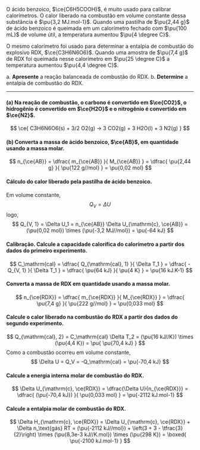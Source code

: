 O ácido benzoico, $\ce{C6H5COOH}$, é muito usado para calibrar calorímetros. O calor liberado na combustão em volume constante dessa substância é $\pu{3,2 MJ.mol-1}$. Quando uma pastilha de $\pu{2,44 g}$ de ácido benzoico é queimada em um calorímetro fechado com $\pu{100 mL}$ de volume útil, a temperatura aumentou $\pu{4 \degree C}$. 

O mesmo calorímetro foi usado para determinar a entalpia de combustão do explosivo RDX, $\ce{C3H6N6O6}$. Quando uma amostra de $\pu{7,4 g}$ de RDX foi queimada nesse calorímetro em $\pu{25 \degree C}$ a temperatura aumentou $\pu{4,4 \degree C}$.

a. **Apresente** a reação balanceada de combustão do RDX.
b. **Determine** a entalpia de combustão do RDX.

---

#### **(a)** Na reação de combustão, o carbono é convertido em $\ce{CO2}$, o hidrogênio é convertido em $\ce{H2O}$ e o nitrogênio é convertido em $\ce{N2}$.

$$
    \ce{ C3H6N6O6(s) + 3/2 O2(g) -> 3 CO2(g) + 3 H2O(l) + 3 N2(g) }
$$

#### **(b)** Converta a massa de ácido benzoico, $\ce{AB}$, em quantidade usando a massa molar.

$$
    n_{\ce{AB}} 
        = \dfrac{ m_{\ce{AB}}  }{ M_{\ce{AB}} }
        = \dfrac{ \pu{2,44 g} }{ \pu{122 g//mol} } = \pu{0,02 mol}
$$

#### Cálculo do calor liberado pela pastilha de ácido benzoico.

Em volume constante,
$$
    Q_V = \Delta U
$$
logo,
$$
    Q_{V, 1} 
        = \Delta U_1 
        = n_{\ce{AB}}  \Delta U_{\mathrm{c}, \ce{AB}}
        = (\pu{0,02 mol}) \times (\pu{-3,2 MJ//mol}) 
        = \pu{-64 kJ}
$$

#### Calibração. Calcule a capacidade calorífica do calorímetro a partir dos dados do primeiro experimento.

$$
    C_\mathrm{cal} 
        = \dfrac{ Q_{\mathrm{cal}, 1} }{ \Delta T_1 }
        = \dfrac{ -Q_{V, 1} }{ \Delta T_1 }
        = \dfrac{ \pu{64 kJ} }{ \pu{4 K} } 
        = \pu{16 kJ.K-1}
$$

#### Converta a massa de RDX em quantidade usando a massa molar.

$$
    n_{\ce{RDX}} 
        = \dfrac{ m_{\ce{RDX}}  }{ M_{\ce{RDX}} }
        = \dfrac{ \pu{7,4 g} }{ \pu{222 g//mol} } = \pu{0,033 mol}
$$

#### Calcule o calor liberado na combustão do RDX a partir dos dados do segundo experimento.

$$
    Q_{\mathrm{cal}, 2}
        = C_\mathrm{cal} \Delta T_2
        = (\pu{16 kJ//K}) \times (\pu{4,4 K}) = \pu{ \pu{70,4 kJ} }
$$
Como a combustão ocorreu em volume constante, 
$$
    \Delta U = Q_V = -Q_\mathrm{cal} = \pu{-70,4 kJ}
$$

#### Calcule a energia interna molar de combustão do RDX.

$$
    \Delta U_{\mathrm{c}, \ce{RDX}}
        =  \dfrac{\Delta U}{n_{\ce{RDX}}}
        = \dfrac{ (\pu{-70,4 kJ}) }{ \pu{0,033 mol} } 
        = \pu{-2112 kJ.mol-1}
$$

#### Calcule a entalpia molar de combustão do RDX.

$$
    \Delta H_{\mathrm{c}, \ce{RDX}}
        = \Delta U_{\mathrm{c}, \ce{RDX}} + \Delta n_\text{gás} RT 
        = (\pu{-2112 kJ//mol}) + \left(3 + 3 - \tfrac{3}{2}\right) \times (\pu{8,3e-3 kJ//K.mol}) \times (\pu{298 K})
        = \boxed{ \pu{-2100 kJ.mol-1} }
$$

